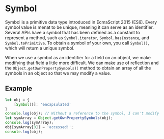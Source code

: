 # Symbol
Symbol is a primitive data type introduced in EcmaScript 2015 (ES6). Every symbol value is menat to be unique, meaning it can serve as an identifier. Several APIs have a symbol that has been defined as a constant to represent a method, such as `Symbol.iterator`, `Symbol.hasInstance`, and `Symbol.toPrimitive`. To obtain a symbol of your own, you call `Symbol()`, which will return a unique symbol.

When we use a symbol as an identifier for a field on an object, we make modifying that field a little more difficult. We can make use of reflection and the `Object.getOwnPropertySymbols()` method to obtain an array of all the symbols in an object so that we may modify a value.

## Example
```JavaScript
let obj = {
    [Symbol()]: 'encapsulated'
}
console.log(obj); // Without a reference to the symbol, I can't modify the string.
let symArray = Object.getOwnPropertySymbols(obj);
console.log(symArray);
obj[symArray[0]] = 'accessed!';
console.log(obj);
```